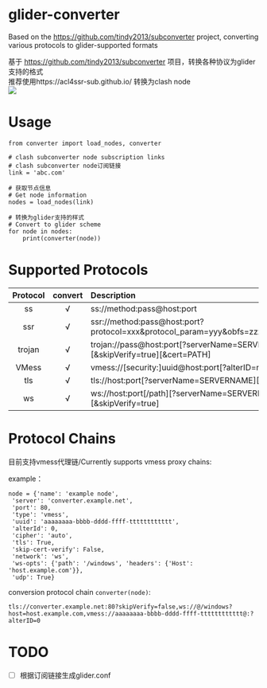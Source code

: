 # glider-converter

Based on the https://github.com/tindy2013/subconverter project, converting various protocols to glider-supported formats    
    
基于 https://github.com/tindy2013/subconverter 项目，转换各种协议为glider支持的格式       
推荐使用https://acl4ssr-sub.github.io/ 转换为clash node     
![](https://p.sda1.dev/12/9576a7aae3931e9b74ff521a9b67fbb0/acl4ssr.jpg)

# Usage
```
from converter import load_nodes, converter

# clash subconverter node subscription links
# clash subconverter node订阅链接
link = 'abc.com'

# 获取节点信息
# Get node information
nodes = load_nodes(link)

# 转换为glider支持的样式
# Convert to glider scheme
for node in nodes:
    print(converter(node))
```

# Supported Protocols
|Protocol|convert|Description|
|:-:|:-:|:--|
|ss|√|ss://method:pass@host:port|
|ssr|√|ssr://method:pass@host:port?protocol=xxx&protocol_param=yyy&obfs=zzz&obfs_param=xyz|
|trojan|√|trojan://pass@host:port[?serverName=SERVERNAME][&skipVerify=true][&cert=PATH]|
|VMess|√|vmess://[security:]uuid@host:port[?alterID=num]|
|tls|√|tls://host:port[?serverName=SERVERNAME][&skipVerify=true]|
|ws|√|ws://host:port[/path][?serverName=SERVERNAME][&skipVerify=true]|

# Protocol Chains
目前支持vmess代理链/Currently supports vmess proxy chains:

example：    
```
node = {'name': 'example node',
 'server': 'converter.example.net',
 'port': 80,
 'type': 'vmess',
 'uuid': 'aaaaaaaa-bbbb-dddd-ffff-tttttttttttt',
 'alterId': 0,
 'cipher': 'auto',
 'tls': True,
 'skip-cert-verify': False,
 'network': 'ws',
 'ws-opts': {'path': '/windows', 'headers': {'Host': 'host.example.com'}},
 'udp': True}
```
conversion protocol chain `converter(node)`:
```
tls://converter.example.net:80?skipVerify=false,ws://@/windows?host=host.example.com,vmess://aaaaaaaa-bbbb-dddd-ffff-tttttttttttt@:?alterID=0
```

# TODO
- [ ] 根据订阅链接生成glider.conf

